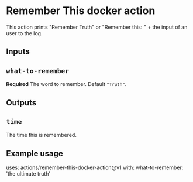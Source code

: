# Remember This docker action

This action prints "Remember Truth" or "Remember this: " + the input of an user to the log.

## Inputs

## `what-to-remember`

**Required** The word to remember. Default `"Truth"`.

## Outputs

## `time`

The time this is remembered.

## Example usage

uses: actions/remember-this-docker-action@v1
with:
  what-to-remember: 'the ultimate truth'
